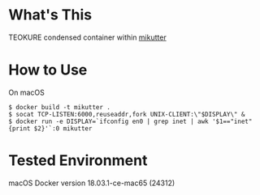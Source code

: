# What's This
TEOKURE condensed container within [mikutter](https://mikutter.hachune.net)

# How to Use
On macOS

```
$ docker build -t mikutter .
$ socat TCP-LISTEN:6000,reuseaddr,fork UNIX-CLIENT:\"$DISPLAY\" &
$ docker run -e DISPLAY=`ifconfig en0 | grep inet | awk '$1=="inet" {print $2}'`:0 mikutter
```

# Tested Environment
macOS
Docker version 18.03.1-ce-mac65 (24312)

